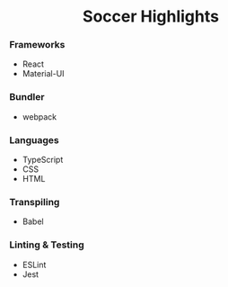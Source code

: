 <div align="center">
  <h1>Soccer Highlights</h1>
</div>

### Frameworks

- React
- Material-UI

### Bundler

- webpack

### Languages

- TypeScript
- CSS
- HTML

### Transpiling

- Babel

### Linting & Testing

- ESLint
- Jest
